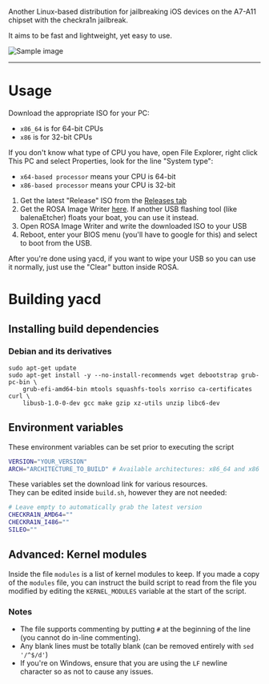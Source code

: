 Another Linux-based distribution for jailbreaking iOS devices on the A7-A11 chipset with the checkra1n jailbreak.

It aims to be fast and lightweight, yet easy to use.

![Sample image](https://user-images.githubusercontent.com/92439990/146394241-cd4e7ba5-db91-43f5-a826-1f5ab7c9a939.png)

-------
# Usage
Download the appropriate ISO for your PC:
- `x86_64` is for 64-bit CPUs
- `x86` is for 32-bit CPUs

If you don't know what type of CPU you have, open File Explorer, right click This PC and select Properties, look for the line "System type":
- `x64-based processor` means your CPU is 64-bit
- `x86-based processor` means your CPU is 32-bit

1. Get the latest "Release" ISO from the [Releases tab](https://github.com/extradummythicc/yacd/releases)
2. Get the ROSA Image Writer [here](http://wiki.rosalab.ru/en/images/6/62/RosaImageWriter-2.6.2-win.zip). If another USB flashing tool (like balenaEtcher) floats your boat, you can use it instead.
3. Open ROSA Image Writer and write the downloaded ISO to your USB
4. Reboot, enter your BIOS menu (you'll have to google for this) and select to boot from the USB.

After you're done using yacd, if you want to wipe your USB so you can use it normally, just use the "Clear" button inside ROSA.

# Building yacd
## Installing build dependencies
### Debian and its derivatives
```
sudo apt-get update
sudo apt-get install -y --no-install-recommends wget debootstrap grub-pc-bin \
    grub-efi-amd64-bin mtools squashfs-tools xorriso ca-certificates curl \
    libusb-1.0-0-dev gcc make gzip xz-utils unzip libc6-dev
```
## Environment variables
These environment variables can be set prior to executing the script
```bash
VERSION="YOUR_VERSION"
ARCH="ARCHITECTURE_TO_BUILD" # Available architectures: x86_64 and x86
```

These variables set the download link for various resources.  
They can be edited inside `build.sh`, however they are not needed:
```bash
# Leave empty to automatically grab the latest version
CHECKRA1N_AMD64=""
CHECKRA1N_I486=""
SILEO=""
```

## Advanced: Kernel modules
Inside the file `modules` is a list of kernel modules to keep. If you made a copy of the `modules` file, you can instruct the build script to read from the file you modified by editing the `KERNEL_MODULES` variable at the start of the script.

### Notes
- The file supports commenting by putting `#` at the beginning of the line (you cannot do in-line commenting). 
- Any blank lines must be totally blank (can be removed entirely with `sed '/^$/d'`)
- If you're on Windows, ensure that you are using the `LF` newline character so as not to cause any issues.



